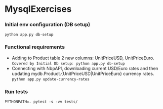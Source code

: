 # MysqlExercises
### Initial env configuration (DB setup)
`python app.py db-setup`
### Functional requirements
* Adding to Product table 2 new columns: UnitPriceUSD, UnitPriceEuro.
<br>`Covered by Initial Db setup: python app.py db-setup`
* Connecting with NbpAPI, downloading current USD/Euro rates and then updating mydb.Product.{UnitPriceUSD|UnitPriceEuro} currency rates.
<br>`python app.py update-currency-rates`

### Run tests
`PYTHONPATH=. pytest -s -vv tests/`
